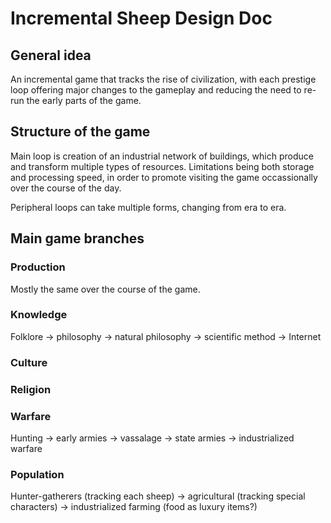 # Incremental Sheep Design Doc

## General idea

An incremental game that tracks the rise of civilization, with each prestige loop offering major changes to the gameplay and reducing the need to re-run the early parts of the game.

## Structure of the game

Main loop is creation of an industrial network of buildings, which produce and transform multiple types of resources. Limitations being both storage and processing speed, in order to promote visiting the game occassionally over the course of the day.

Peripheral loops can take multiple forms, changing from era to era.

## Main game branches

### Production

Mostly the same over the course of the game.

### Knowledge

Folklore -> philosophy -> natural philosophy -> scientific method -> Internet

### Culture

### Religion

### Warfare

Hunting -> early armies -> vassalage -> state armies -> industrialized warfare

### Population

Hunter-gatherers (tracking each sheep) -> agricultural (tracking special characters) -> industrialized farming (food as luxury items?)
